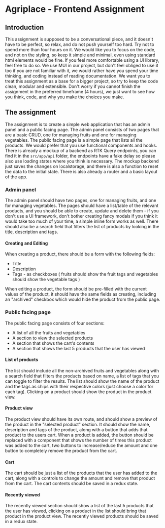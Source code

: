 # Agriplace - Frontend Assignment

## Introduction

This assignment is supposed to be a conversational piece, and it doesn't have to be perfect, so relax, and do not push yourself too hard.
Try not to spend more than four hours on it. We would like you to focus on the code, and not on the styling, so keep it simple
and minimal, even using standard html elements would be fine. If you feel more comfortable using a UI library, feel free
to do so. We use MUI in our project, but don't feel obliged to use it too if you are not familiar with it, we would rather have you
spend your time thinking, and coding instead of reading documentation. 
We want you to treat this assignment as a base for a bigger project, so try to keep the code clean, modular and extensible.
Don't worry if you cannot finish the assignment in the preferred timeframe (4 hours), we just want to see how you think, code, and why
you make the choices you make.

## The assignment

The assignment is to create a simple web application that has an admin panel and a public facing page. The admin panel
consists of two pages that are a basic CRUD, one for managing fruits and one for managing vegetables. The public facing
page is a simple page that lists all the products.
We would prefer that you use functional components and hooks. There is already a mockup of a backend as RTK Query 
endpoints, you can find it in the `src/app/api` folder, the endpoints have a fake delay so please also use loading 
states where you think is necessary. The mockup backend just saves the changes on localstorage, and there is also a 
function to reset the data to the initial state. There is also already a router and a basic layout of the app. 

### Admin panel

The admin panel should have two pages, one for managing fruits, and one for managing vegetables. The pages should have a
list/table of the relevant products, and you should be able to create, update and delete them - if you don't use a
UI framework, don't bother creating fancy modals if you think it would take too much of your time, a simple inline form
works as well. There should also be a search field that filters the list of products by looking in the title,
description and tags.

#### Creating and Editing

When creating a product, there should be a form with the following fields:

- Title
- Description
- Tags - as checkboxes ( fruits should show the fruit tags and vegetables should show the vegetable tags )

When editing a product, the form should be pre-filled with the current values of the product, it should have the same
fields as creating, including an "archived" checkbox which would hide the product from the public page.

### Public facing page

The public facing page consists of four sections:

- A list of all the fruits and vegetables
- A section to view the selected products
- A section that shows the cart's contents
- A section that shows the last 5 products that the user has viewed

#### List of products

The list should include all the non-archived fruits and vegetables along with a search field that filters the
products based on name, a list of tags that you can toggle to filter the results. The list should show the
name of the product and the tags as chips with their respective colors (just choose a color for each tag).
Clicking on a product should show the product in the product view.

#### Product view

The product view should have its own route, and should show a preview of the product in the "selected product" section.
It should show the name, description and tags of the product, along with a button that adds that product to the users
cart. When a product is added, the button should be replaced with a component that shows the number of times this
product was added to the cart, two buttons to increase/reduce the amount and one button to completely remove the product
from the cart.

#### Cart

The cart should be just a list of the products that the user has added to the cart, along with a controls to change the
amount and remove that product from the cart. The cart contents should be saved in a redux state.

#### Recently viewed

The recently viewed section should show a list of the last 5 products that the user has viewed, clicking on a product in
the list should bring that product in the product view. The recently viewed products should be saved in a redux state.


